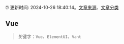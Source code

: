 :alarm_clock: 更新时间: 2024-10-26 18:40:14。[文章来源](/README.md)、[文章分类](/TAGS.md)

## Vue


> 关键字：`Vue`、`ElementUI`、`Vant`



